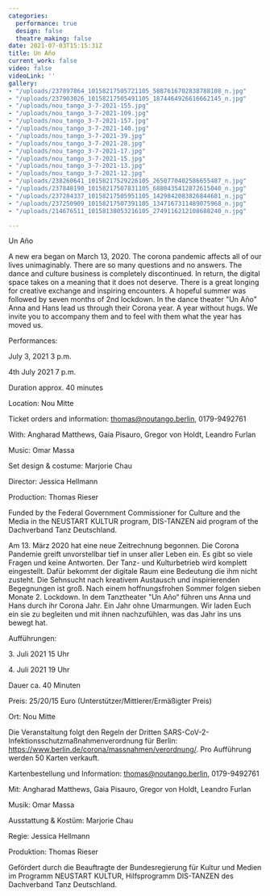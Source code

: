 ```yaml
---
categories:
  performance: true
  design: false
  theatre_making: false
date: 2021-07-03T15:15:31Z
title: Un Año
current_work: false
video: false
videoLink: ''
gallery:
- "/uploads/237897864_10158217505721105_5887616702838788108_n.jpg"
- "/uploads/237903026_10158217505491105_1874464926616662145_n.jpg"
- "/uploads/nou_tango_3-7-2021-155.jpg"
- "/uploads/nou_tango_3-7-2021-109.jpg"
- "/uploads/nou_tango_3-7-2021-157.jpg"
- "/uploads/nou_tango_3-7-2021-140.jpg"
- "/uploads/nou_tango_3-7-2021-39.jpg"
- "/uploads/nou_tango_3-7-2021-28.jpg"
- "/uploads/nou_tango_3-7-2021-17.jpg"
- "/uploads/nou_tango_3-7-2021-15.jpg"
- "/uploads/nou_tango_3-7-2021-13.jpg"
- "/uploads/nou_tango_3-7-2021-12.jpg"
- "/uploads/238260641_10158217529226105_2650770402586655487_n.jpg"
- "/uploads/237848190_10158217507831105_6880435412872615040_n.jpg"
- "/uploads/237284337_10158217505951105_1429842083826844681_n.jpg"
- "/uploads/237250909_10158217507391105_1347167311489075968_n.jpg"
- "/uploads/214676511_10158138053216105_2749116212108688240_n.jpg"

---
```

Un Año

A new era began on March 13, 2020. The corona pandemic affects all of our lives unimaginably. There are so many questions and no answers. The dance and culture business is completely discontinued. In return, the digital space takes on a meaning that it does not deserve. There is a great longing for creative exchange and inspiring encounters. A hopeful summer was followed by seven months of 2nd lockdown. In the dance theater "Un Año" Anna and Hans lead us through their Corona year. A year without hugs. We invite you to accompany them and to feel with them what the year has moved us.

Performances:

July 3, 2021 3 p.m.

4th July 2021 7 p.m.

Duration approx. 40 minutes

Location: Nou Mitte

Ticket orders and information: thomas@noutango.berlin, 0179-9492761

With: Angharad Matthews, Gaia Pisauro, Gregor von Holdt, Leandro Furlan

Music: Omar Massa

Set design & costume: Marjorie Chau

Director: Jessica Hellmann

Production: Thomas Rieser

Funded by the Federal Government Commissioner for Culture and the Media in the NEUSTART KULTUR program, DIS-TANZEN aid program of the Dachverband Tanz Deutschland.

Am 13. März 2020 hat eine neue Zeitrechnung begonnen. Die Corona Pandemie greift unvorstellbar tief in unser aller Leben ein. Es gibt so viele Fragen und keine Antworten. Der Tanz- und Kulturbetrieb wird komplett eingestellt. Dafür bekommt der digitale Raum eine Bedeutung die ihm nicht zusteht. Die Sehnsucht nach kreativem Austausch und inspirierenden Begegnungen ist groß. Nach einem hoffnungsfrohen Sommer folgen sieben Monate 2. Lockdown. In dem Tanztheater "Un Año“ führen uns Anna und Hans durch ihr Corona Jahr. Ein Jahr ohne Umarmungen. Wir laden Euch ein sie zu begleiten und mit ihnen nachzufühlen, was das Jahr ins uns bewegt hat.

Aufführungen:

3\. Juli 2021 15 Uhr

4\. Juli 2021 19 Uhr

Dauer ca. 40 Minuten

Preis: 25/20/15 Euro (Unterstützer/Mittlerer/Ermäßigter Preis)

Ort: Nou Mitte

Die Veranstaltung folgt den Regeln der Dritten SARS-CoV-2-Infektionsschutzmaßnahmenverordnung für Berlin: https://www.berlin.de/corona/massnahmen/verordnung/. Pro Aufführung werden 50 Karten verkauft.

Kartenbestellung und Information: thomas@noutango.berlin, 0179-9492761

Mit: Angharad Matthews, Gaia Pisauro, Gregor von Holdt, Leandro Furlan

Musik: Omar Massa

Ausstattung & Kostüm: Marjorie Chau

Regie: Jessica Hellmann

Produktion: Thomas Rieser

Gefördert durch die Beauftragte der Bundesregierung für Kultur und Medien im Programm NEUSTART KULTUR, Hilfsprogramm DIS-TANZEN des Dachverband Tanz Deutschland.